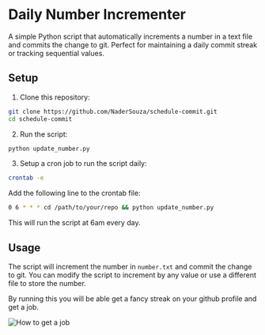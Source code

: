 # Daily Number Incrementer

A simple Python script that automatically increments a number in a text file and commits the change to git. Perfect for maintaining a daily commit streak or tracking sequential values.

## Setup

1. Clone this repository:

```bash
git clone https://github.com/NaderSouza/schedule-commit.git
cd schedule-commit
```

2. Run the script:

```bash
python update_number.py
```

3. Setup a cron job to run the script daily:

```bash
crontab -e
```

Add the following line to the crontab file:

```bash
0 6 * * * cd /path/to/your/repo && python update_number.py
```

This will run the script at 6am every day.

## Usage

The script will increment the number in `number.txt` and commit the change to git. You can modify the script to increment by any value or use a different file to store the number.

By running this you will be able get a fancy streak on your github profile and get a job.

![How to get a job](get_a_job.jpg)
